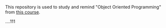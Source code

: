 This repository is used to study and remind "Object Oriented Programming" from [this course](https://www.coursera.org/learn/python-classes-inheritance).

....111
